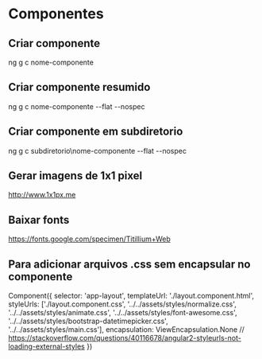 # Componentes

## Criar componente
ng g c nome-componente

## Criar componente resumido
ng g c nome-componente --flat --nospec

## Criar componente em subdiretorio
ng g c subdiretorio\nome-componente --flat --nospec

## Gerar imagens de 1x1 pixel
http://www.1x1px.me

## Baixar fonts
https://fonts.google.com/specimen/Titillium+Web


## Para adicionar arquivos .css sem encapsular no componente
Component({
  selector: 'app-layout',
  templateUrl: './layout.component.html',
  styleUrls: ['./layout.component.css',
      '../../assets/styles/normalize.css',
      '../../assets/styles/animate.css',
      '../../assets/styles/font-awesome.css',
      '../../assets/styles/bootstrap-datetimepicker.css',
      '../../assets/styles/main.css'],
  encapsulation: ViewEncapsulation.None // https://stackoverflow.com/questions/40116678/angular2-styleurls-not-loading-external-styles
})
